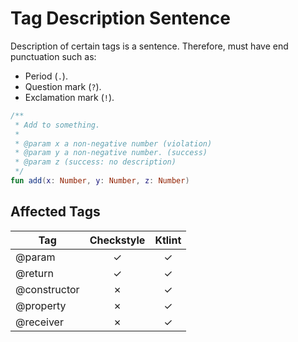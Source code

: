 # Tag Description Sentence

Description of certain tags is a sentence. Therefore, must have end punctuation such as:
- Period (`.`).
- Question mark (`?`).
- Exclamation mark (`!`).

```kotlin
/**
 * Add to something.
 *
 * @param x a non-negative number (violation)
 * @param y a non-negative number. (success)
 * @param z (success: no description)
 */
fun add(x: Number, y: Number, z: Number)
```

## Affected Tags

| Tag | Checkstyle | Ktlint |
| --- | :---: | :---: |
| @param | &check; | &check; |
| @return | &check; | &check; |
| @constructor | &cross; | &check; |
| @property | &cross; | &check; |
| @receiver | &cross; | &check; |
